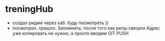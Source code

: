 # treningHub
* создал ридми через хаб. буду посмотреть ))
* посмотрел. пришло. Запомнить: после того как репы связали Адрес уже копировать не нужно, а просто вводим GIT PUSH
